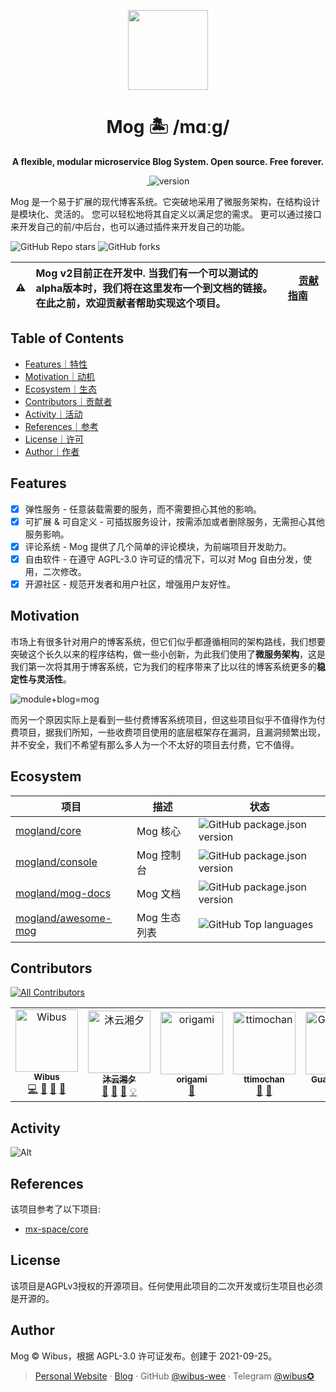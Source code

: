 <p align="center">
  <img src="https://avatars.githubusercontent.com/u/106414194" height="128">
  <h1 align="center">Mog 🏝 /mɑːɡ/ </h1>
  <p align="center"><b align="center">A flexible, modular microservice Blog System. Open source. Free forever.</b></p>
</p>

<p align="center">
  <a href="https://mog.js.org/about/roadmap.html">
    <img alt="" src="https://img.shields.io/github/issues/mogland/core/need-discuss?color=%237c7fff&style=for-the-badge">
  </a>
  <img src="https://img.shields.io/github/package-json/v/mogland/core?style=for-the-badge" referrerpolicy="no-referrer" alt="version">

 </p>

Mog 是一个易于扩展的现代博客系统。它突破地采用了微服务架构，在结构设计是模块化、灵活的。 您可以轻松地将其自定义以满足您的需求。 更可以通过接口来开发自己的前/中后台，也可以通过插件来开发自己的功能。


![GitHub Repo stars](https://img.shields.io/github/stars/mogland/core?style=flat-square)
![GitHub forks](https://img.shields.io/github/forks/mogland/core?style=flat-square)

| :warning: | Mog v2目前正在开发中. 当我们有一个可以测试的alpha版本时，我们将在这里发布一个到文档的链接。在此之前，欢迎贡献者帮助实现这个项目。 | &nbsp;&nbsp;&nbsp;&nbsp;[贡献指南](https://github.com/mogland/core/blob/main/CONTRIBUTING.md)&nbsp;&nbsp;&nbsp;&nbsp; |
| - |:-| - |

## Table of Contents

- [Features｜特性](#features)
- [Motivation｜动机](#motivation)
- [Ecosystem｜生态](#ecosystem)
- [Contributors｜贡献者](#contributors)
- [Activity｜活动](#activity)
- [References｜参考](#references)
- [License｜许可](#license)
- [Author｜作者](#author)

## Features

- [X] 弹性服务 - 任意装载需要的服务，而不需要担心其他的影响。
- [X] 可扩展 & 可自定义 - 可插拔服务设计，按需添加或者删除服务，无需担心其他服务影响。
- [X] 评论系统 - Mog 提供了几个简单的评论模块，为前端项目开发助力。
- [X] 自由软件 - 在遵守 AGPL-3.0 许可证的情况下，可以对 Mog 自由分发，使用，二次修改。
- [X] 开源社区 - 规范开发者和用户社区，增强用户友好性。

## Motivation

市场上有很多针对用户的博客系统，但它们似乎都遵循相同的架构路线，我们想要突破这个长久以来的程序结构，做一些小创新，为此我们使用了**微服务架构**，这是我们第一次将其用于博客系统，它为我们的程序带来了比以往的博客系统更多的**稳定性与灵活性**。

![module+blog=mog](https://user-images.githubusercontent.com/62133302/197695513-f00fc858-be06-4fce-8a28-c22838a76a2b.png)

而另一个原因实际上是看到一些付费博客系统项目，但这些项目似乎不值得作为付费项目，据我们所知，一些收费项目使用的底层框架存在漏洞，且漏洞频繁出现，并不安全，我们不希望有那么多人为一个不太好的项目去付费，它不值得。

## Ecosystem

| 项目                                                          | 描述             | 状态                                                                                                            |
| ------------------------------------------------------------- | ---------------- | --------------------------------------------------------------------------------------------------------------- |
| [mogland/core](https://github.com/mogland/core)               | Mog 核心 | ![GitHub package.json version](https://img.shields.io/github/package-json/v/mogland/core?style=flat-square)     |
| [mogland/console](https://github.com/mogland/console)         | Mog 控制台     | ![GitHub package.json version](https://img.shields.io/github/package-json/v/mogland/console?style=flat-square)  |
| [mogland/mog-docs](https://github.com/mogland/mog-docs)       | Mog 文档         | ![GitHub package.json version](https://img.shields.io/github/package-json/v/mogland/mog-docs?style=flat-square) |
| [mogland/awesome-mog](https://github.com/mogland/awesome-mog) | Mog 生态列表     | ![GitHub Top languages](https://img.shields.io/github/languages/top/mogland/awesome-mog?style=flat-square)      |

## Contributors

<!-- ALL-CONTRIBUTORS-BADGE:START - Do not remove or modify this section -->
[![All Contributors](https://img.shields.io/badge/all_contributors-7-orange.svg?style=flat-square)](#contributors-)
<!-- ALL-CONTRIBUTORS-BADGE:END -->

<!-- ALL-CONTRIBUTORS-LIST:START - Do not remove or modify this section -->
<!-- prettier-ignore-start -->
<!-- markdownlint-disable -->
<table>
  <tbody>
    <tr>
      <td align="center"><a href="https://iucky.cn"><img src="https://avatars.githubusercontent.com/u/62133302?v=4?s=100" width="100px;" alt="Wibus"/><br /><sub><b>Wibus</b></sub></a><br /><a href="https://github.com/mogland/core/commits?author=wibus-wee" title="Code">💻</a> <a href="https://github.com/mogland/core/commits?author=wibus-wee" title="Documentation">📖</a> <a href="#maintenance-wibus-wee" title="Maintenance">🚧</a> <a href="https://github.com/mogland/core/pulls?q=is%3Apr+reviewed-by%3Awibus-wee" title="Reviewed Pull Requests">👀</a></td>
      <td align="center"><a href="https://www.myxxts.com"><img src="https://avatars.githubusercontent.com/u/51087760?v=4?s=100" width="100px;" alt="沐云湘夕"/><br /><sub><b>沐云湘夕</b></sub></a><br /><a href="#ideas-MYXXTS" title="Ideas, Planning, & Feedback">🤔</a> <a href="https://github.com/mogland/core/pulls?q=is%3Apr+reviewed-by%3AMYXXTS" title="Reviewed Pull Requests">👀</a> <a href="https://github.com/mogland/core/commits?author=MYXXTS" title="Documentation">📖</a> <a href="#example-MYXXTS" title="Examples">💡</a></td>
      <td align="center"><a href="https://github.com/origami-tech"><img src="https://avatars.githubusercontent.com/u/63109390?v=4?s=100" width="100px;" alt="origami"/><br /><sub><b>origami</b></sub></a><br /><a href="https://github.com/mogland/core/pulls?q=is%3Apr+reviewed-by%3Aorigami-tech" title="Reviewed Pull Requests">👀</a></td>
      <td align="center"><a href="https://www.timochan.cn"><img src="https://avatars.githubusercontent.com/u/91021824?v=4?s=100" width="100px;" alt="ttimochan"/><br /><sub><b>ttimochan</b></sub></a><br /><a href="https://github.com/mogland/core/pulls?q=is%3Apr+reviewed-by%3Attimochan" title="Reviewed Pull Requests">👀</a> <a href="#ideas-ttimochan" title="Ideas, Planning, & Feedback">🤔</a></td>
      <td align="center"><a href="https://github.com/reborn1028"><img src="https://avatars.githubusercontent.com/u/45393329?v=4?s=100" width="100px;" alt="Guaguamiao"/><br /><sub><b>Guaguamiao</b></sub></a><br /><a href="https://github.com/mogland/core/pulls?q=is%3Apr+reviewed-by%3Areborn1028" title="Reviewed Pull Requests">👀</a></td>
      <td align="center"><a href="http://innei.ren"><img src="https://avatars.githubusercontent.com/u/41265413?v=4?s=100" width="100px;" alt="寻"/><br /><sub><b>寻</b></sub></a><br /><a href="https://github.com/mogland/core/issues?q=author%3AInnei" title="Bug reports">🐛</a></td>
      <td align="center"><a href="https://akr.moe"><img src="https://avatars.githubusercontent.com/u/85140972?v=4?s=100" width="100px;" alt="AkaraChen"/><br /><sub><b>AkaraChen</b></sub></a><br /><a href="https://github.com/mogland/core/pulls?q=is%3Apr+reviewed-by%3AAkaraChen" title="Reviewed Pull Requests">👀</a> <a href="https://github.com/mogland/core/commits?author=AkaraChen" title="Code">💻</a></td>
    </tr>
  </tbody>
</table>

<!-- markdownlint-restore -->
<!-- prettier-ignore-end -->

<!-- ALL-CONTRIBUTORS-LIST:END -->
<!-- prettier-ignore-start -->
<!-- markdownlint-disable -->

<!-- markdownlint-restore -->
<!-- prettier-ignore-end -->

<!-- ALL-CONTRIBUTORS-LIST:END -->

## Activity

![Alt](https://repobeats.axiom.co/api/embed/78247003f5d123971c1f1830175bec934e80a48c.svg 'Repobeats analytics image')

## References

该项目参考了以下项目:

- [mx-space/core](https://github.com/mx-space/core)

## License

该项目是AGPLv3授权的开源项目。任何使用此项目的二次开发或衍生项目也必须是开源的。

## Author

Mog © Wibus，根据 AGPL-3.0 许可证发布。创建于 2021-09-25。

> [Personal Website](http://iucky.cn/) · [Blog](https://blog.iucky.cn/) · GitHub [@wibus-wee](https://github.com/wibus-wee/) · Telegram [@wibus✪](https://t.me/wibus_wee)
